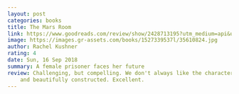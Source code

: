 ```yaml
---
layout: post
categories: books
title: The Mars Room
link: https://www.goodreads.com/review/show/2428713195?utm_medium=api&utm_source=rss
image: https://images.gr-assets.com/books/1527339537l/35610824.jpg
author: Rachel Kushner
rating: 4
date: Sun, 16 Sep 2018
summary: A female prisoner faces her future
review: Challenging, but compelling. We don't always like the characters, but they find their way into our sympathies and
    and beautifully constructed. Excellent.
---
```



